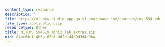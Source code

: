 ```yaml
---
content_type: resource
description: ''
file: https://ol-ocw-studio-app-qa.s3.amazonaws.com/courses/cms-594-education-technology-studio-spring-2019/84ec60ef4b5a63b8dd2d44d9d3d4c0ba_MITCMS_594S19_mini2_lab_extras.zip
file_type: application/zip
resourcetype: Other
title: MITCMS_594S19_mini2_lab_extras.zip
uid: 84ec60ef-4b5a-63b8-dd2d-44d9d3d4c0ba
---
```

